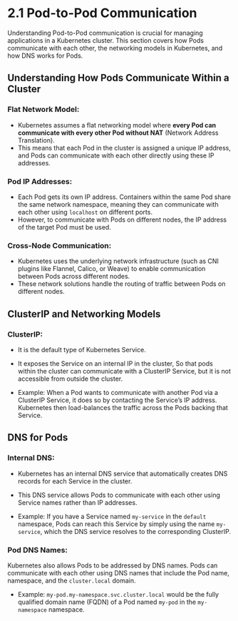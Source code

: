# **2.1 Pod-to-Pod Communication**

Understanding Pod-to-Pod communication is crucial for managing applications in a Kubernetes cluster. This section covers how Pods communicate with each other, the networking models in Kubernetes, and how DNS works for Pods.

## **Understanding How Pods Communicate Within a Cluster**

### **Flat Network Model**:

- Kubernetes assumes a flat networking model where **every Pod can communicate with every other Pod without NAT** (Network Address Translation).
- This means that each Pod in the cluster is assigned a unique IP address, and Pods can communicate with each other directly using these IP addresses.

### **Pod IP Addresses**:

- Each Pod gets its own IP address. Containers within the same Pod share the same network namespace, meaning they can communicate with each other using `localhost` on different ports.
- However, to communicate with Pods on different nodes, the IP address of the target Pod must be used.

### **Cross-Node Communication**:

- Kubernetes uses the underlying network infrastructure (such as CNI plugins like Flannel, Calico, or Weave) to enable communication between Pods across different nodes.
- These network solutions handle the routing of traffic between Pods on different nodes.

## **ClusterIP and Networking Models**

### ClusterIP:

- It is the default type of Kubernetes Service.
- It exposes the Service on an internal IP in the cluster, So that pods within the cluster can communicate with a ClusterIP Service, but it is not accessible from outside the cluster.

- Example: When a Pod wants to communicate with another Pod via a ClusterIP Service, it does so by contacting the Service’s IP address. Kubernetes then load-balances the traffic across the Pods backing that Service.

## **DNS for Pods**

### **Internal DNS**:

- Kubernetes has an internal DNS service that automatically creates DNS records for each Service in the cluster.
- This DNS service allows Pods to communicate with each other using Service names rather than IP addresses.

- Example: If you have a Service named `my-service` in the `default` namespace, Pods can reach this Service by simply using the name `my-service`, which the DNS service resolves to the corresponding ClusterIP.

### **Pod DNS Names**:

Kubernetes also allows Pods to be addressed by DNS names. Pods can communicate with each other using DNS names that include the Pod name, namespace, and the `cluster.local` domain.

- Example: `my-pod.my-namespace.svc.cluster.local` would be the fully qualified domain name (FQDN) of a Pod named `my-pod` in the `my-namespace` namespace.
